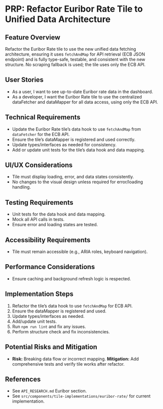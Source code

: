 # PRP: Refactor Euribor Rate Tile to Unified Data Architecture

## Feature Overview

Refactor the Euribor Rate tile to use the new unified data fetching architecture, ensuring it uses `fetchAndMap` for API retrieval (ECB JSON endpoint) and is fully type-safe, testable, and consistent with the new structure. No scraping fallback is used; the tile uses only the ECB API.

## User Stories

- As a user, I want to see up-to-date Euribor rate data in the dashboard.
- As a developer, I want the Euribor Rate tile to use the centralized dataFetcher and dataMapper for all data access, using only the ECB API.

## Technical Requirements

- Update the Euribor Rate tile’s data hook to use `fetchAndMap` from `dataFetcher` for the ECB API.
- Ensure the tile’s dataMapper is registered and used correctly.
- Update types/interfaces as needed for consistency.
- Add or update unit tests for the tile’s data hook and data mapping.

## UI/UX Considerations

- Tile must display loading, error, and data states consistently.
- No changes to the visual design unless required for error/loading handling.

## Testing Requirements

- Unit tests for the data hook and data mapping.
- Mock all API calls in tests.
- Ensure error and loading states are tested.

## Accessibility Requirements

- Tile must remain accessible (e.g., ARIA roles, keyboard navigation).

## Performance Considerations

- Ensure caching and background refresh logic is respected.

## Implementation Steps

1. Refactor the tile’s data hook to use `fetchAndMap` for ECB API.
2. Ensure the dataMapper is registered and used.
3. Update types/interfaces as needed.
4. Add/update unit tests.
5. Run `npm run lint` and fix any issues.
6. Perform structure check and fix inconsistencies.

## Potential Risks and Mitigation

- **Risk:** Breaking data flow or incorrect mapping. **Mitigation:** Add comprehensive tests and verify tile works after refactor.

## References

- See `API_RESEARCH.md` Euribor section.
- See `src/components/tile-implementations/euribor-rate/` for current implementation.
